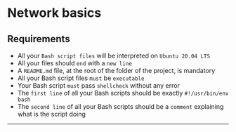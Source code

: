 # Network basics
## Requirements
- All your `Bash script files` will be interpreted on `Ubuntu 20.04 LTS`
- All your files should `end` with a `new line`
- A `README.md` file, at the root of the folder of the project, is mandatory
- All your Bash script files `must` be `executable`
- Your Bash script `must` pass `shellcheck` without any error
- The `first line` of all your Bash scripts should be exactly `#!/usr/bin/env bash`
- The `second line` of all your Bash scripts should be a `comment` explaining what is the script doing
---


